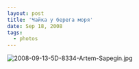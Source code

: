 ```yaml
---
layout: post
title: 'Чайка у берега моря'
date: Sep 18, 2008
tags:
  - photos
---
```


![2008-09-13-5D-8334-Artem-Sapegin.jpg](photo://621)
